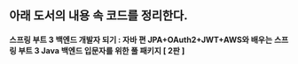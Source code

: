 ## 아래 도서의 내용 속 코드를 정리한다.
#### 스프링 부트 3 백엔드 개발자 되기 : 자바 편 JPA+OAuth2+JWT+AWS와 배우는 스프링 부트 3 Java 백엔드 입문자를 위한 풀 패키지 [ 2판 ]
